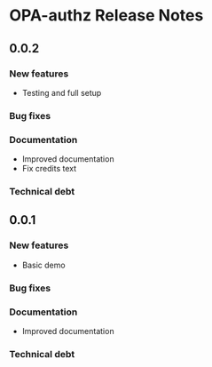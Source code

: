 # OPA-authz Release Notes

## 0.0.2

### New features

- Testing and full setup

### Bug fixes

### Documentation

- Improved documentation
- Fix credits text

### Technical debt

## 0.0.1

### New features

- Basic demo

### Bug fixes

### Documentation

- Improved documentation

### Technical debt
